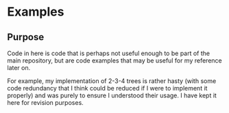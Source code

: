 # Examples

## Purpose
Code in here is code that is perhaps not useful enough to be part of the main repository, 
but are code examples that may be useful for my reference later on. 

For example, my implementation of 2-3-4 trees is rather hasty (with some code redundancy that I think could be 
reduced if I were to implement it properly) and was purely to ensure I understood their usage. I have 
kept it here for revision purposes.